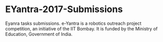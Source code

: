 # EYantra-2017-Submissions
Eyanra tasks submissions. e-Yantra is a robotics outreach project competition, an initiative of the IIT Bombay. It is funded by the Ministry of Education, Government of India.
